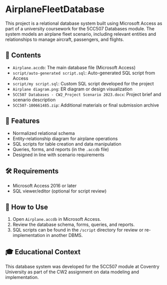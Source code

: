 # AirplaneFleetDatabase

This project is a relational database system built using Microsoft Access as part of a university coursework for the 5CC507 Databases module. The system models an airplane fleet scenario, including relevant entities and relationships to manage aircraft, passengers, and flights.

## 📁 Contents

- `Airplane.accdb`: The main database file (Microsoft Access)
- `script/auto-generated script.sql`: Auto-generated SQL script from Access
- `script/my script.sql`: Custom SQL script developed for the project
- `Airplane diagram.png`: ER diagram or design visualization
- `5CC507 Databases - CW2_Project Scenario 2023.docx`: Project brief and scenario description
- `5CC507-100661485.zip`: Additional materials or final submission archive

## 🧩 Features

- Normalized relational schema
- Entity-relationship diagram for airplane operations
- SQL scripts for table creation and data manipulation
- Queries, forms, and reports (in the `.accdb` file)
- Designed in line with scenario requirements

## 🛠 Requirements

- Microsoft Access 2016 or later
- SQL viewer/editor (optional for script review)

## 🚀 How to Use

1. Open `Airplane.accdb` in Microsoft Access.
2. Review the database schema, forms, queries, and reports.
3. SQL scripts can be found in the `/script` directory for review or re-implementation in another DBMS.

## 🎓 Educational Context

This database system was developed for the 5CC507 module at Coventry University as part of the CW2 assignment on data modeling and implementation.
